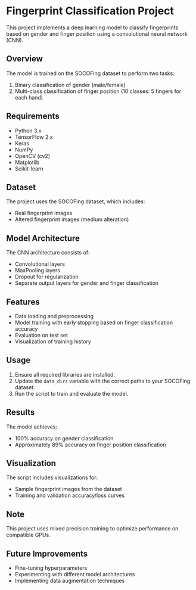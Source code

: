 # Fingerprint Classification Project

This project implements a deep learning model to classify fingerprints based on gender and finger position using a convolutional neural network (CNN).

## Overview

The model is trained on the SOCOFing dataset to perform two tasks:
1. Binary classification of gender (male/female)
2. Multi-class classification of finger position (10 classes: 5 fingers for each hand)

## Requirements

- Python 3.x
- TensorFlow 2.x
- Keras
- NumPy
- OpenCV (cv2)
- Matplotlib
- Scikit-learn

## Dataset

The project uses the SOCOFing dataset, which includes:
- Real fingerprint images
- Altered fingerprint images (medium alteration)

## Model Architecture

The CNN architecture consists of:
- Convolutional layers
- MaxPooling layers
- Dropout for regularization
- Separate output layers for gender and finger classification

## Features

- Data loading and preprocessing
- Model training with early stopping based on finger classification accuracy
- Evaluation on test set
- Visualization of training history

## Usage

1. Ensure all required libraries are installed.
2. Update the `data_dirs` variable with the correct paths to your SOCOFing dataset.
3. Run the script to train and evaluate the model.

## Results

The model achieves:
- 100% accuracy on gender classification
- Approximately 89% accuracy on finger position classification

## Visualization

The script includes visualizations for:
- Sample fingerprint images from the dataset
- Training and validation accuracy/loss curves

## Note

This project uses mixed precision training to optimize performance on compatible GPUs.

## Future Improvements

- Fine-tuning hyperparameters
- Experimenting with different model architectures
- Implementing data augmentation techniques


